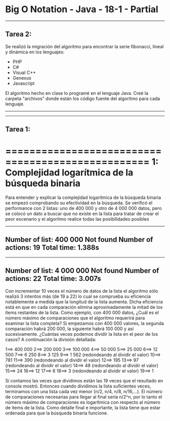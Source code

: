 # Big O Notation - Java - 18-1 - Partial

----------------------------
Tarea 2:
----------------------------
Se realizó la migración del algoritmo para encontrar la serie fibonacci, lineal y dinámica en los lenguajes:
 - PHP
 - C#
 - Visual C++
 - Genexus
 - Javascript 
 
El algoritmo hecho en clase lo programé en el lenguaje Java.
Creé la carpeta "archivos" donde están los código fuente del algoritmo para cada lenguaje.

-------------------------------------------------------------------------------------------------------------------------------------

----------------------------
Tarea 1:
----------------------------
==================================================
1: Complejidad logarítmica de la búsqueda binaria
==================================================
Para entender y explicar la complejidad logarítmica de la búsqueda binaria se empezó comprobando su efectividad en la búsqueda.
Se verificó el performance con 2 listas: uno de 400 000 y otro de 4 000 000 datos, pero se colocó un dato a buscar que no existe en la lista para tratar de crear el peor escenario y el algoritmo realice todas las posibilidades posibles

------------------------------------------------------------------------
Number of list: 400 000
Not found
Number of actions: 19
Total time: 1.388s
------------------------------------------------------------------------

------------------------------------------------------------------------
Number of list: 4 000 000
Not found
Number of actions: 22
Total time: 3.007s
------------------------------------------------------------------------

Con incrementar 10 veces el número de datos de la lista el algoritmo sólo realizó 3 intentos más (de 19 a 22) lo cual se comprueba su eficiencia notablemente a medida que la longitud de la lista aumenta. Dicha eficiencia está en que en cada comparación elimina aproximadamente la mitad de los ítems restantes de la lista. Como ejemplo, con 400 000 datos, ¿Cuál es el número máximo de comparaciones que el algoritmo requerirá para examinar la lista completa? Si empezamos con 400 000 valores, la segunda comparación habrá 200 000, la siguiente habrá 100 000 y así sucesivamente. ¿Cuántas veces podemos dividir la lista en el peor de los casos? A continuación la división detallada:

1==>	400 000
2==>	200 000
3==>	100 000
4==>	 50 000
5==>	 25 000
6==>	 12 500
7==>	  6 250
8==>	  3 125
9==>	  1 562 (redondeando al dividir el valor)
10==>	   781
11==>	  	390 (redondeando al dividir el valor)
12==>		  195
13==>		   97 (redondeando al dividir el valor)
14==>		   48 (redondeando al dividir el valor)
15==>		   24
16==>		   12
17==>		    6
18==>		    3 (redondeando al dividir el valor)
19==>		    1
  
Si contamos las veces que dividimos están las 19 veces que el resultado en consola mostró. 
Entonces cuando dividimos la lista suficientes veces, terminamos con una lista cada vez menor (n/2, n/4, n/8, n/16,...).
El número de comparaciones necesarias para llegar al final sería n/2^n, por lo tanto el número máximo de comparaciones es logarítmica con respecto al número de ítems de la lista.
Como detalle final e importante, la lista tiene que estar ordenada para que la búsqueda binaria funcione.
